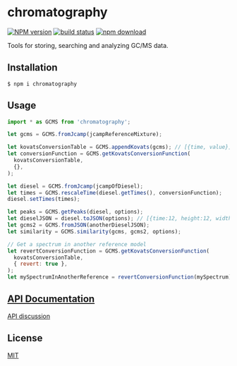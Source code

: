 # chromatography

[![NPM version][npm-image]][npm-url]
[![build status][ci-image]][ci-url]
[![npm download][download-image]][download-url]

Tools for storing, searching and analyzing GC/MS data.

## Installation

`$ npm i chromatography`

## Usage

```js
import * as GCMS from 'chromatography';

let gcms = GCMS.fromJcamp(jcampReferenceMixture);

let kovatsConversionTable = GCMS.appendKovats(gcms); // [{time, value}]
let conversionFunction = GCMS.getKovatsConversionFunction(
  kovatsConversionTable,
  {},
);

let diesel = GCMS.fromJcamp(jcampOfDiesel);
let times = GCMS.rescaleTime(diesel.getTimes(), conversionFunction);
diesel.setTimes(times);

let peaks = GCMS.getPeaks(diesel, options);
let dieselJSON = diesel.toJSON(options); // [{time:12, height:12, width: 3, mass: [{mass, intensity}]}]
let gcms2 = GCMS.fromJSON(anotherDieselJSON);
let similarity = GCMS.similarity(gcms, gcms2, options);

// Get a spectrum in another reference model
let revertConversionFunction = GCMS.getKovatsConversionFunction(
  kovatsConversionTable,
  { revert: true },
);
let mySpectrumInAnotherReference = revertConversionFunction(mySpectrum);
```

## [API Documentation](https://cheminfo.github.io/chromatography/)

[API discussion](https://docs.google.com/document/d/1Jg2l6wKjFCYBSqdVWBSujSkqMhsEV6ZMyxeI9RSLhn0/edit#heading=h.8gjgl6jygt0s)

## License

[MIT](./LICENSE)

[npm-image]: https://img.shields.io/npm/v/chromatography.svg?style=flat-square
[npm-url]: https://npmjs.org/package/chromatography
[ci-image]: https://github.com/mljs/matrix/workflows/Node.js%20CI/badge.svg?branch=master
[ci-url]: https://github.com/mljs/matrix/actions?query=workflow%3A%22Node.js+CI%22
[download-image]: https://img.shields.io/npm/dm/chromatography.svg?style=flat-square
[download-url]: https://npmjs.org/package/chromatography
